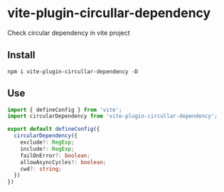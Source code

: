 # vite-plugin-circullar-dependency

Check circular dependency in vite project

## Install

`npm i vite-plugin-circullar-dependency -D`

## Use

```ts
import { defineConfig } from 'vite';
import circularDependency from 'vite-plugin-circullar-dependency';

export default defineConfig({
  circularDependency({
    exclude?: RegExp;
    include?: RegExp;
    failOnError?: boolean;
    allowAsyncCycles?: boolean;
    cwd?: string;
  })
})
```
